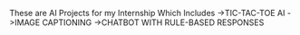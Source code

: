 These are AI Projects for my Internship Which Includes
->TIC-TAC-TOE AI
->IMAGE CAPTIONING
->CHATBOT WITH RULE-BASED RESPONSES
